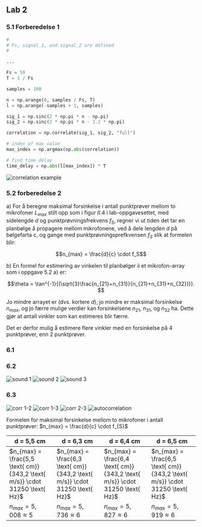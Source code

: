 ## Lab 2

### 5.1 Forberedelse 1

```py
#
# Fs, signal_1, and signal_2 are defined
#

...

Fs = 50
T = 1 / Fs

samples = 100

n = np.arange(0, samples / Fs, T)
l = np.arange(-samples + 1, samples)

sig_1 = np.sinc(2 * np.pi * n - np.pi)
sig_2 = np.sinc(2 * np.pi * n - 1.2 * np.pi)

correlation = np.correlate(sig_1, sig_2, "full")

# index of max value
max_index = np.argmax(np.abs(correlation))

# find time delay
time_delay = np.abs(l[max_index]) * T
```

![correlation example](./img/correlation-example.png)

### 5.2 forberedelse 2

a) For å beregne maksimal forsinkelse i antall punktprøver mellom to mikrofoner $L_{max}$ stilt opp som i figur $II.4$ i lab-oppgavesettet, med sidelengde $d$ og punktprøvningsfrekvens $f_S$, regner vi ut tiden det tar en planbølge å propagere mellom mikrofonene, ved å dele lengden $d$ på bølgefarta $c$, og gange med punktprøvningsprefkvensen $f_S$ slik at formelen blir:

$$n_{max} =  \frac{d}{c} \cdot f_S$$

b) En formel for estimering av vinkelen til planbølger ii et mikrofon-array som i oppgave 5.2 a) er:

$$\theta = \tan^{-1}{(\sqrt{3}\frac{n_{21}+n_{31}}{n_{21}+n_{31}+n_{32}})}. $$

Jo mindre arrayet er (dvs. kortere $d$), jo mindre er maksimal forsinkelse $n_{max}$, og jo færre mulige verdier kan forsinkelsene $n_{21}\text{, }n_{31}\text{, og }n_{32}$ ha. Dette gjør at antall vinkler som kan estimeres blir færre.

Det er derfor mulig å estimere flere vinkler med en forsinkelse på 4 punktprøver, enn 2 punktprøver.

### 6.1

### 6.2

![sound 1](./img/sound-signal-1.png)
![sound 2](./img/sound-signal-2.png)
![sound 3](./img/sound-signal-3.png)

### 6.3

![corr 1-2](./img/correlation-1-2.png)
![corr 1-3](./img/correlation-1-3.png)
![corr 2-3](./img/correlation-2-3.png)
![autocorrelation](./img/autocorrelation.png)

Formelen for maksimal forsinkelse mellom to mikrofoner i antall punktprøver: $n_{max} = \frac{d}{c} \cdot f_{S}$

| d = 5,5 cm                                                                 | d = 6,3 cm                                                                 | d = 6,4 cm                                                                 | d = 6,5 cm                                                                 |
| -------------------------------------------------------------------------- | -------------------------------------------------------------------------- | -------------------------------------------------------------------------- | -------------------------------------------------------------------------- |
| $n_{max} = \frac{5,5 \text{ cm}}{343,2 \text{ m/s}} \cdot 31250 \text{ Hz}$ | $n_{max} = \frac{6,3 \text{ cm}}{343,2 \text{ m/s}} \cdot 31250 \text{ Hz}$ | $n_{max} = \frac{6,4 \text{ cm}}{343,2 \text{ m/s}} \cdot 31250 \text{ Hz}$ | $n_{max} = \frac{6,5 \text{ cm}}{343,2 \text{ m/s}} \cdot 31250 \text{ Hz}$ |
| $n_{max} = 5,008 \approx 5$                                                 | $n_{max} = 5,736 \approx 6$                                                 | $n_{max} = 5,827 \approx 6$                                                  | $n_{max} = 5,919 \approx 6$                                                 |
